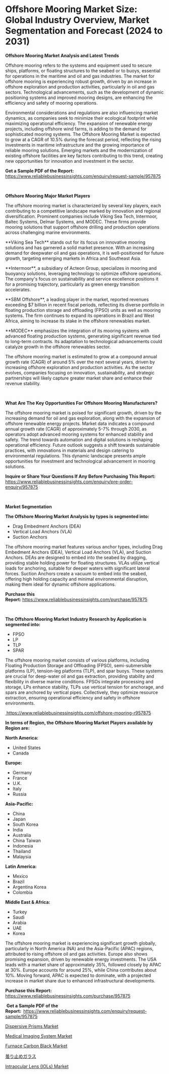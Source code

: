 <p><h1>Offshore Mooring Market Size: Global Industry Overview, Market Segmentation and Forecast (2024 to 2031)</h1></p><p><strong>Offshore Mooring Market Analysis and Latest Trends</strong></p>
<p><p>Offshore mooring refers to the systems and equipment used to secure ships, platforms, or floating structures to the seabed or to buoys, essential for operations in the maritime and oil and gas industries. The market for offshore mooring is experiencing robust growth, driven by an increase in offshore exploration and production activities, particularly in oil and gas sectors. Technological advancements, such as the development of dynamic positioning systems and improved mooring designs, are enhancing the efficiency and safety of mooring operations.</p><p>Environmental considerations and regulations are also influencing market dynamics, as companies seek to minimize their ecological footprint while maximizing operational efficiency. The expansion of renewable energy projects, including offshore wind farms, is adding to the demand for sophisticated mooring systems. The Offshore Mooring Market is expected to grow at a CAGR of 10.5% during the forecast period, reflecting the rising investments in maritime infrastructure and the growing importance of reliable mooring solutions. Emerging markets and the modernization of existing offshore facilities are key factors contributing to this trend, creating new opportunities for innovation and investment in the sector.</p></p>
<p><strong>Get a Sample PDF of the Report:&nbsp;</strong> <a href="https://www.reliablebusinessinsights.com/enquiry/request-sample/957875">https://www.reliablebusinessinsights.com/enquiry/request-sample/957875</a></p>
<p>&nbsp;</p>
<p><strong>Offshore Mooring Major Market Players</strong></p>
<p><p>The offshore mooring market is characterized by several key players, each contributing to a competitive landscape marked by innovation and regional diversification. Prominent companies include Viking Sea Tech, Intermoor, Baltec Systems, Delmar Systems, and MODEC. These firms provide mooring solutions that support offshore drilling and production operations across challenging marine environments.</p><p>**Viking Sea Tech** stands out for its focus on innovative mooring solutions and has garnered a solid market presence. With an increasing demand for deepwater oil and gas operations, it is well-positioned for future growth, targeting emerging markets in Africa and Southeast Asia.</p><p>**Intermoor**, a subsidiary of Acteon Group, specializes in mooring and buoyancy solutions, leveraging technology to optimize offshore operations. The company's focus on sustainability and service excellence positions it for a promising trajectory, particularly as green energy transition accelerates.</p><p>**SBM Offshore**, a leading player in the market, reported revenues exceeding $7 billion in recent fiscal periods, reflecting its diverse portfolio in floating production storage and offloading (FPSO) units as well as mooring systems. The firm continues to expand its operations in Brazil and West Africa, aiming to increase its stake in the offshore renewables market.</p><p>**MODEC** emphasizes the integration of its mooring systems with advanced floating production systems, generating significant revenue tied to long-term contracts. Its adaptation to technological advancements could catalyze growth in the offshore renewables sector.</p><p>The offshore mooring market is estimated to grow at a compound annual growth rate (CAGR) of around 5% over the next several years, driven by increasing offshore exploration and production activities. As the sector evolves, companies focusing on innovation, sustainability, and strategic partnerships will likely capture greater market share and enhance their revenue stability.</p></p>
<p>&nbsp;</p>
<p><strong>What Are The Key Opportunities For Offshore Mooring Manufacturers?</strong></p>
<p><p>The offshore mooring market is poised for significant growth, driven by the increasing demand for oil and gas exploration, along with the expansion of offshore renewable energy projects. Market data indicates a compound annual growth rate (CAGR) of approximately 5-7% through 2030, as operators adopt advanced mooring systems for enhanced stability and safety. The trend towards automation and digital solutions is reshaping operational efficiency. Future outlook suggests a shift towards sustainable practices, with innovations in materials and design catering to environmental regulations. This dynamic landscape presents ample opportunities for investment and technological advancement in mooring solutions.</p></p>
<p><strong>Inquire or Share Your Questions If Any Before Purchasing This Report:</strong> <a href="https://www.reliablebusinessinsights.com/enquiry/pre-order-enquiry/957875">https://www.reliablebusinessinsights.com/enquiry/pre-order-enquiry/957875</a></p>
<p>&nbsp;</p>
<p><strong>Market Segmentation</strong></p>
<p><strong>The Offshore Mooring Market Analysis by types is segmented into:</strong></p>
<p><ul><li>Drag Embedment Anchors (DEA)</li><li>Vertical Load Anchors (VLA)</li><li>Suction Anchors</li></ul></p>
<p><p>The offshore mooring market features various anchor types, including Drag Embedment Anchors (DEA), Vertical Load Anchors (VLA), and Suction Anchors. DEAs are designed to embed into the seabed by dragging, providing stable holding power for floating structures. VLAs utilize vertical loads for anchoring, suitable for deeper waters with significant lateral forces. Suction Anchors create a vacuum to embed into the seabed, offering high holding capacity and minimal environmental disruption, making them ideal for dynamic offshore applications.</p></p>
<p><strong>Purchase this Report:&nbsp;</strong><a href="https://www.reliablebusinessinsights.com/purchase/957875">https://www.reliablebusinessinsights.com/purchase/957875</a></p>
<p>&nbsp;</p>
<p><strong>The Offshore Mooring Market Industry Research by Application is segmented into:</strong></p>
<p><ul><li>FPSO</li><li>LP</li><li>TLP</li><li>SPAR</li></ul></p>
<p><p>The offshore mooring market consists of various platforms, including Floating Production Storage and Offloading (FPSO), semi-submersible platforms (LP), tension-leg platforms (TLP), and spar buoys. These systems are crucial for deep-water oil and gas extraction, providing stability and flexibility in diverse marine conditions. FPSOs integrate processing and storage, LPs enhance stability, TLPs use vertical tension for anchorage, and spars are anchored by vertical pipes. Collectively, they optimize resource extraction, ensuring operational efficiency and safety in offshore environments.</p></p>
<p><a href="https://www.reliablebusinessinsights.com/offshore-mooring-r957875">&nbsp;https://www.reliablebusinessinsights.com/offshore-mooring-r957875</a></p>
<p><strong>In terms of Region, the Offshore Mooring Market Players available by Region are:</strong></p>
<p>
    <p> <strong> North America: </strong>
        <ul>
            <li>United States</li>
            <li>Canada</li>
        </ul>
        </p> 
    <p> <strong> Europe: </strong>
        <ul>
            <li>Germany</li>
            <li>France</li>
            <li>U.K.</li>
            <li>Italy</li>
            <li>Russia</li>
        </ul>
        </p> 
    <p> <strong> Asia-Pacific: </strong>
        <ul>
            <li>China</li>
            <li>Japan</li>
            <li>South Korea</li>
            <li>India</li>
            <li>Australia</li>
            <li>China Taiwan</li>
            <li>Indonesia</li>
            <li>Thailand</li>
            <li>Malaysia</li>
        </ul>
        </p> 
    <p> <strong> Latin America: </strong>
        <ul>
            <li>Mexico</li>
            <li>Brazil</li>
            <li>Argentina Korea</li>
            <li>Colombia</li>
        </ul>
        </p> 
    <p> <strong> Middle East & Africa: </strong>
        <ul>
            <li>Turkey</li>
            <li>Saudi</li>
            <li>Arabia</li>
            <li>UAE</li>
            <li>Korea</li>
        </ul>
    </p>
    </p>
<p><p>The offshore mooring market is experiencing significant growth globally, particularly in North America (NA) and the Asia-Pacific (APAC) regions, attributed to rising offshore oil and gas activities. Europe also shows promising expansion, driven by renewable energy investments. The USA leads with a market share of approximately 35%, followed closely by APAC at 30%. Europe accounts for around 25%, while China contributes about 10%. Moving forward, APAC is expected to dominate, with a projected increase in market share due to enhanced infrastructural developments.</p></p>
<p><strong>Purchase this Report: </strong><a href="https://www.reliablebusinessinsights.com/purchase/957875">https://www.reliablebusinessinsights.com/purchase/957875</a></p>
<p>&nbsp;<strong>Get a Sample PDF of the Report:&nbsp;&nbsp;</strong><a href="https://www.reliablebusinessinsights.com/enquiry/request-sample/957875">https://www.reliablebusinessinsights.com/enquiry/request-sample/957875</a></p>
<p><strong></strong></p>
<p><p><a href="https://medium.com/@joeyojholms59/the-global-dispersive-prisms-market-is-a-dynamic-and-growing-industry-c867e3ce07ca">Dispersive Prisms Market</a></p><p><a href="https://www.linkedin.com/pulse/market-forecasting-change-global-medical-imaging-system-nq4be?trackingId=%2BrHGVVwpRmKjw1t0LR8efg%3D%3D">Medical Imaging System Market</a></p><p><a href="https://issuu.com/reportprime-2/docs/furnace-carbon-black-market-size-20_1a2402315c6108">Furnace Carbon Black Market</a></p><p><a href="https://medium.com/@harperhe4e26/defogging-glass-market-%E3%81%AF-%E3%82%B3%E3%82%B9%E3%83%88%E7%AE%A1%E7%90%86%E3%81%A8%E5%8A%B9%E7%8E%87%E5%90%91%E4%B8%8A%E3%82%92%E5%84%AA%E5%85%88%E3%81%97%E3%81%BE%E3%81%99-%E3%81%95%E3%82%89%E3%81%AB-%E5%A0%B1%E5%91%8A%E6%9B%B8%E3%81%AF%E5%B8%82%E5%A0%B4%E3%81%AE%E9%9C%80%E8%A6%81%E9%9D%A2%E3%81%A8%E4%BE%9B%E7%B5%A6%E9%9D%A2%E3%81%AE%E4%B8%A1%E6%96%B9%E3%82%92%E3%82%AB%E3%83%90%E3%83%BC%E3%81%97%E3%81%A6%E3%81%84%E3%81%BE%E3%81%99-defogging-glass-%E5%B8%82%E5%A0%B4%E3%81%AF-75ab378e5c35">曇り止めガラス</a></p><p><a href="https://github.com/JamesCox407/Market-Research-Report-List-1/blob/main/intraocular-lens-iols-market.md">Intraocular Lens (IOLs) Market</a></p></p>